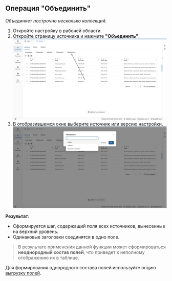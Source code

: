 ## Операция **"Объединить"**
_Объединяет построчно несколько коллекций._

1. Откройте настройку в рабочей области.
2. Откройте страницу источника и нажмите **"Объединить"**.
 ![Операция "Объединить" на панели преобразований](../../images/4_Nastroyka/4_2_Preobrasovanuya/4_2_5_Union/1_Union.png)
3. В отобразившемся окне выберите источник или версию настройки.
 ![Выбор источников для объединения](../../images/4_Nastroyka/4_2_Preobrasovanuya/4_2_5_Union/2_Union_choose_source.png)

**Результат:**

- Сформируется шаг, содержащий поля всех источников, вынесенные на верхний уровень.
- Одинаковые заголовки соединятся в одно поле.

> В результате применения данной функции может сформироваться **неоднородный состав полей**, что приведет к неполному отображению их в таблице.  

Для формирования однородного состава полей используйте опцию [выгрузку полей](Таблица%20коллекции.md#выгрузка-полей).
